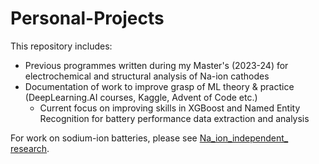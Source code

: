 # Personal-Projects

This repository includes:
* Previous programmes written during my Master's (2023-24) for electrochemical and structural analysis of Na-ion cathodes
* Documentation of work to improve grasp of ML theory & practice (DeepLearning.AI courses, Kaggle, Advent of Code etc.)
     - Current focus on improving skills in XGBoost and Named Entity Recognition for battery performance data extraction and analysis

For work on sodium-ion batteries, please see [Na_ion_independent_ research](https://github.com/harryfyjiswalker/Na_ion_independent_research).

